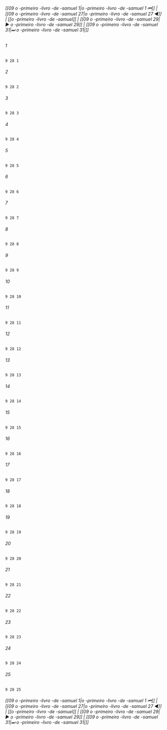 
###### [[09 o -primeiro -livro -de -samuel 1|o -primeiro -livro -de -samuel 1 ⏮]] | [[09 o -primeiro -livro -de -samuel 27|o -primeiro -livro -de -samuel 27 ◀]] | [[o -primeiro -livro -de -samuel]] | [[09 o -primeiro -livro -de -samuel 29|▶ o -primeiro -livro -de -samuel 29]] | [[09 o -primeiro -livro -de -samuel 31|⏭ o -primeiro -livro -de -samuel 31|]]

###### 1
``` verse
9 28 1 
```
###### 2
``` verse
9 28 2 
```
###### 3
``` verse
9 28 3 
```
###### 4
``` verse
9 28 4 
```
###### 5
``` verse
9 28 5 
```
###### 6
``` verse
9 28 6 
```
###### 7
``` verse
9 28 7 
```
###### 8
``` verse
9 28 8 
```
###### 9
``` verse
9 28 9 
```
###### 10
``` verse
9 28 10 
```
###### 11
``` verse
9 28 11 
```
###### 12
``` verse
9 28 12 
```
###### 13
``` verse
9 28 13 
```
###### 14
``` verse
9 28 14 
```
###### 15
``` verse
9 28 15 
```
###### 16
``` verse
9 28 16 
```
###### 17
``` verse
9 28 17 
```
###### 18
``` verse
9 28 18 
```
###### 19
``` verse
9 28 19 
```
###### 20
``` verse
9 28 20 
```
###### 21
``` verse
9 28 21 
```
###### 22
``` verse
9 28 22 
```
###### 23
``` verse
9 28 23 
```
###### 24
``` verse
9 28 24 
```
###### 25
``` verse
9 28 25 
```

###### [[09 o -primeiro -livro -de -samuel 1|o -primeiro -livro -de -samuel 1 ⏮]] | [[09 o -primeiro -livro -de -samuel 27|o -primeiro -livro -de -samuel 27 ◀]] | [[o -primeiro -livro -de -samuel]] | [[09 o -primeiro -livro -de -samuel 29|▶ o -primeiro -livro -de -samuel 29]] | [[09 o -primeiro -livro -de -samuel 31|⏭ o -primeiro -livro -de -samuel 31|]]

